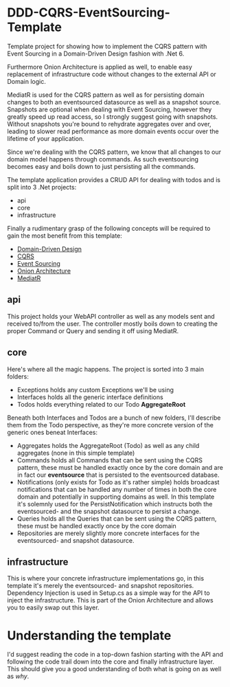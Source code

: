 # DDD-CQRS-EventSourcing-Template
Template project for showing how to implement the CQRS pattern with Event Sourcing in a Domain-Driven Design fashion with .Net 6.

Furthermore Onion Architecture is applied as well, to enable easy replacement of infrastructure code without changes to the external API or Domain logic.

MediatR is used for the CQRS pattern as well as for persisting domain changes to both an eventsourced datasource as well as a snapshot source. Snapshots are optional when dealing with Event Sourcing, however they greatly speed up read access, so I strongly suggest going with snapshots.
Without snapshots you're bound to rehydrate aggregates over and over, leading to slower read performance as more domain events occur over the lifetime of your application.

Since we're dealing with the CQRS pattern, we know that all changes to our domain model happens through commands. 
As such eventsourcing becomes easy and boils down to just persisting all the commands.

The template application provides a CRUD API for dealing with todos and is split into 3 .Net projects:
- api
- core
- infrastructure

Finally a rudimentary grasp of the following concepts will be required to gain the most benefit from this template:
- [Domain-Driven Design](https://en.wikipedia.org/wiki/Domain-driven_design)
- [CQRS](https://en.wikipedia.org/wiki/Command%E2%80%93query_separation)
- [Event Sourcing](https://martinfowler.com/eaaDev/EventSourcing.html)
- [Onion Architecture](https://en.everybodywiki.com/Onion_Architecture)
- [MediatR](https://github.com/jbogard/MediatR/wiki)

## api
This project holds your WebAPI controller as well as any models sent and received to/from the user.
The controller mostly boils down to creating the proper Command or Query and sending it off using MediatR.

## core
Here's where all the magic happens. The project is sorted into 3 main folders:
- Exceptions holds any custom Exceptions we'll be using
- Interfaces holds all the generic interface definitions
- Todos holds everything related to our Todo **AggregateRoot**

Beneath both Interfaces and Todos are a bunch of new folders, I'll describe them from the Todo perspective, as they're more concrete version of the generic ones beneat Interfaces:
- Aggregates holds the AggregateRoot (Todo) as well as any child aggregates (none in this simple template)
- Commands holds all Commands that can be sent using the CQRS pattern, these must be handled exactly once by the core domain and are in fact our **eventsource** that is persisted to the eventsourced database.
- Notifications (only exists for Todo as it's rather simple) holds broadcast notifications that can be handled any number of times in both the core domain and potentially in supporting domains as well. In this template it's solemnly used for the PersistNotification which instructs both the eventsourced- and the snapshot datasource to persist a change.
- Queries holds all the Queries that can be sent using the CQRS pattern, these must be handled exactly once by the core domain
- Repositories are merely slightly more concrete interfaces for the eventsourced- and snapshot datasource.


## infrastructure
This is where your concrete infrastructure implementations go, in this template it's merely the eventsourced- and snapshot repositories. Dependency Injection is used in Setup.cs as a simple way for the API to inject the infrastructure. This is part of the Onion Architecture and allows you to easily swap out this layer.


# Understanding the template
I'd suggest reading the code in a top-down fashion starting with the API and following the code trail down into the core and finally infrastructure layer. This should give you a good understanding of both what is going on as well as *why*.